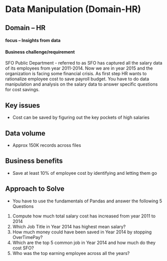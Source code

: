 # Data Manipulation (Domain-HR)

## Domain – HR

#### focus – Insights from data


#### Business challenge/requirement

SFO Public Department - referred to as SFO has captured all the salary data of its employees from year 2011-2014. Now we are in year 2015 and the organization is facing some financial crisis. As first step HR wants to rationalize employee cost to save payroll budget. You have to do data manipulation and analysis on the salary data to answer specific questions for cost savings.


## Key issues
- Cost can be saved by figuring out the key pockets of high salaries

## Data volume
- Approx 150K records across files

## Business benefits
- Save at least 10% of employee cost by identifying and letting them go

## Approach to Solve
- You have to use the fundamentals of Pandas and answer the following 5 Questions

1) Compute how much total salary cost has increased from year 2011 to 2014
2) Which Job Title in Year 2014 has highest mean salary?
3) How much money could have been saved in Year 2014 by stopping OverTimePay?
4) Which are the top 5 common job in Year 2014 and how much do they cost SFO?
5) Who was the top earning employee across all the years?

